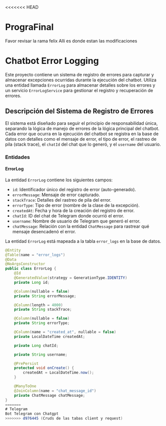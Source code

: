 <<<<<<< HEAD
# PrograFinal

Favor revisar la rama felix Alli es donde estan las modificaciones 

# Chatbot Error Logging

Este proyecto contiene un sistema de registro de errores para capturar y almacenar excepciones ocurridas durante la ejecución del chatbot. Utiliza una entidad llamada `ErrorLog` para almacenar detalles sobre los errores y un servicio `ErrorLogService` para gestionar el registro y recuperación de errores.

## Descripción del Sistema de Registro de Errores

El sistema está diseñado para seguir el principio de responsabilidad única, separando la lógica de manejo de errores de la lógica principal del chatbot. Cada error que ocurra en la ejecución del chatbot se registra en la base de datos con detalles como el mensaje de error, el tipo de error, el rastreo de pila (stack trace), el `chatId` del chat que lo generó, y el `username` del usuario.

### Entidades

#### ErrorLog

La entidad `ErrorLog` contiene los siguientes campos:

- `id`: Identificador único del registro de error (auto-generado).
- `errorMessage`: Mensaje de error capturado.
- `stackTrace`: Detalles del rastreo de pila del error.
- `errorType`: Tipo de error (nombre de la clase de la excepción).
- `createdAt`: Fecha y hora de la creación del registro de error.
- `chatId`: ID del chat de Telegram donde ocurrió el error.
- `username`: Nombre de usuario de Telegram que generó el error.
- `chatMessage`: Relación con la entidad `ChatMessage` para rastrear qué mensaje desencadenó el error.

La entidad `ErrorLog` está mapeada a la tabla `error_logs` en la base de datos.

```java
@Entity
@Table(name = "error_logs")
@Data
@NoArgsConstructor
public class ErrorLog {
    @Id
    @GeneratedValue(strategy = GenerationType.IDENTITY)
    private Long id;

    @Column(nullable = false)
    private String errorMessage;

    @Column(length = 4000)
    private String stackTrace;

    @Column(nullable = false)
    private String errorType;

    @Column(name = "created_at", nullable = false)
    private LocalDateTime createdAt;

    private Long chatId;

    private String username;

    @PrePersist
    protected void onCreate() {
        createdAt = LocalDateTime.now();
    }

    @ManyToOne
    @JoinColumn(name = "chat_message_id")
    private ChatMessage chatMessage;
}
=======
# Telegram
Bot Telegram con Chatgpt
>>>>>>> d976445 (Cruds de las tabas client y request)
